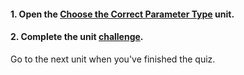 <head><base target="_blank"> </head>

#### **1. Open the [Choose the Correct Parameter Type](https://safe.my.trailhead.com/content/safe/modules/build-versatile-self-serve-workflows/choose-the-correct-parameter-type?trail_id=fme-server-authoring) unit.**

  


#### **2. Complete the unit** [**challenge**](https://safe.my.trailhead.com/content/safe/modules/build-versatile-self-serve-workflows/choose-the-correct-parameter-type?trail_id=fme-server-authoring#challenge).

Go to the next unit when you've finished the quiz.


